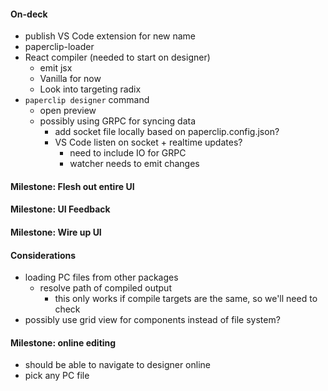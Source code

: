 #### On-deck

- publish VS Code extension for new name
- paperclip-loader
- React compiler (needed to start on designer)
  - emit jsx
  - Vanilla for now
  - Look into targeting radix
- `paperclip designer` command
  - open preview
  - possibly using GRPC for syncing data
    - add socket file locally based on paperclip.config.json?
    - VS Code listen on socket + realtime updates?
      - need to include IO for GRPC
      - watcher needs to emit changes

#### Milestone: Flesh out entire UI

#### Milestone: UI Feedback

#### Milestone: Wire up UI

#### Considerations

- loading PC files from other packages
  - resolve path of compiled output
    - this only works if compile targets are the same, so we'll need to check
- possibly use grid view for components instead of file system?

#### Milestone: online editing

- should be able to navigate to designer online
- pick any PC file

